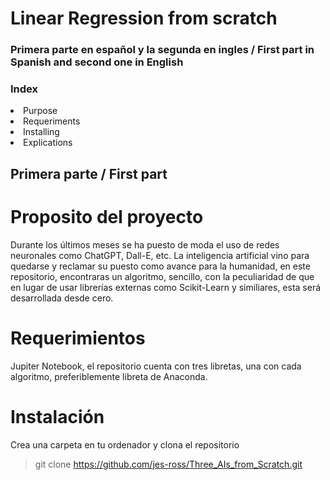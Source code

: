 # Linear Regression from scratch

### Primera parte en español y la segunda en ingles / First part in Spanish and second one in English

### Index
<li>Purpose</li>
<li>Requeriments</li>
<li>Installing</li>
<li>Explications</li>

## Primera parte / First part

# Proposito del proyecto
Durante los últimos meses se ha puesto de moda el uso de redes neuronales como ChatGPT, Dall-E, etc. La inteligencia artificial vino para quedarse y reclamar su puesto como avance para la humanidad, en este repositorio, encontraras un algoritmo, sencillo, con la peculiaridad de que en lugar de usar librerías externas como Scikit-Learn y similiares, esta será desarrollada desde cero.

# Requerimientos
Jupiter Notebook, el repositorio cuenta con tres libretas, una con cada algoritmo, preferiblemente libreta de Anaconda.

# Instalación
Crea una carpeta en tu ordenador y clona el repositorio
>git clone https://github.com/jes-ross/Three_AIs_from_Scratch.git

